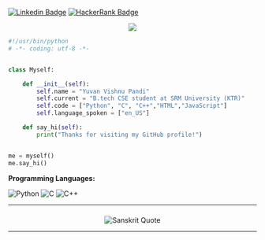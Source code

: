 [![Linkedin Badge](https://img.shields.io/badge/-LinkedIn-0e76a8?style=flat-square&logo=Linkedin&logoColor=white)](https://www.linkedin.com/in/yuvan-vishnu-pandi-1981ba329/) 
[![HackerRank Badge](https://img.shields.io/badge/-HackerRank-2EC866?style=flat-square&logo=HackerRank&logoColor=white)](https://www.hackerrank.com/yuvanvishnupandi)

<div align="center">
  <img src="https://readme-typing-svg.demolab.com?font=Inconsolata&weight=500&size=50&duration=4000&pause=300&color=FFA500&center=true&vCenter=true&multiline=true&repeat=false&random=false&width=800&height=100&lines=Hello+World!" />
</div>



```python
#!/usr/bin/python
# -*- coding: utf-8 -*-


class Myself:

    def __init__(self):
        self.name = "Yuvan Vishnu Pandi"
        self.current = "B.tech CSE student at SRM University (KTR)"
        self.code = ["Python", "C", "C++","HTML","JavaScript"]
        self.language_spoken = ["en_US"]

    def say_hi(self):
        print("Thanks for visiting my GitHub profile!")


me = myself()
me.say_hi()
```

**Programming Languages:**

![Python](https://img.shields.io/badge/Code-Python-informational?style=flat&logo=python&logoColor=white&color=6aa6f8)
![C](https://img.shields.io/badge/Code-C-informational?style=flat&logo=c&logoColor=white&color=6aa6f8)
![C++](https://img.shields.io/badge/Code-C++-informational?style=flat&logo=c%2B%2B&logoColor=white&color=6aa6f8)

<hr>
<h3 align="left"></h3>
<p align="center">
  <img src="https://quotes-github-readme.vercel.app/api?type=horizontal&quote=कर्मण्येवाधिकारस्ते%20मा%20फलेषु%20कदाचन।%20मा%20कर्मफलहेतुर्भूर्मा%20ते%20संगोऽस्त्वकर्मणि॥&author=Bhagavad%20Gita&theme=dark" alt="Sanskrit Quote" />
</p>
<hr>

